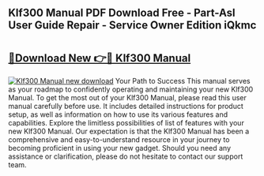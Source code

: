 ## Klf300 Manual PDF Download Free - Part-Asl User Guide Repair - Service Owner Edition iQkmc

# <h2><a href="http://bc75284.oget.top/?id=Klf300+Manual">🔗Download New 👉🔴 Klf300 Manual</a></h2>

[![Klf300 Manual new download](https://i.imgur.com/5g1atiW.png)](http://bc75284.oget.top/?id=Klf300+Manual)
Your Path to Success This manual serves as your roadmap to confidently operating and maintaining your new Klf300 Manual. To get the most out of your Klf300 Manual, please read this user manual carefully before use. It includes detailed instructions for product setup, as well as information on how to use its various features and capabilities. Explore the limitless possibilities of list of features with your new Klf300 Manual. Our expectation is that the Klf300 Manual has been a comprehensive and easy-to-understand resource in your journey to becoming proficient in using your new gadget. Should you need any assistance or clarification, please do not hesitate to contact our support team.

